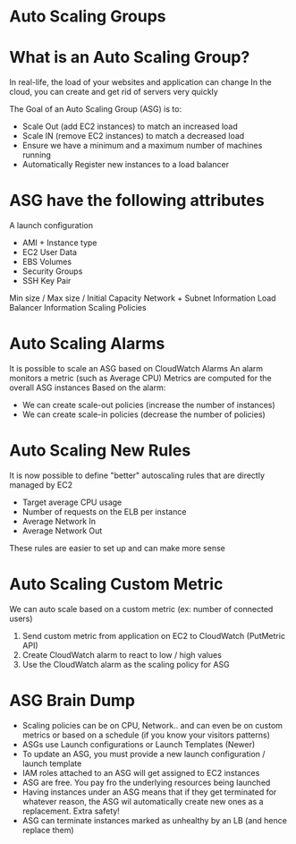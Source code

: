 # Auto Scaling Groups

# What is an Auto Scaling Group?

In real-life, the load of your websites and application can change 
In the cloud, you can create and get rid of servers very quickly

The Goal of an Auto Scaling Group (ASG) is to:
- Scale Out (add EC2 instances) to match an increased load
- Scale IN (remove EC2 instances) to match a decreased load
- Ensure we have a minimum and a maximum number of machines running
- Automatically Register new instances to a load balancer

# ASG have the following attributes

A launch configuration 
- AMI + Instance type
- EC2 User Data
- EBS Volumes
- Security Groups
- SSH Key Pair

Min size / Max size / Initial Capacity
Network + Subnet Information
Load Balancer Information
Scaling Policies

# Auto Scaling Alarms

It is possible to scale an ASG based on CloudWatch Alarms
An alarm monitors a metric (such as Average CPU)
Metrics are computed for the overall ASG instances
Based on the alarm:
- We can create scale-out policies (increase the number of instances)
- We can create scale-in policies (decrease the number of policies)

# Auto Scaling New Rules

It is now possible to define "better" autoscaling rules that are directly managed by EC2
- Target average CPU usage
- Number of requests on the ELB per instance
- Average Network In
- Average Network Out

These rules are easier to set up and can make more sense

# Auto Scaling Custom Metric

We can auto scale based on a custom metric (ex: number of connected users)
1. Send custom metric from application on EC2 to CloudWatch (PutMetric API)
2. Create CloudWatch alarm to react to low / high values
3. Use the CloudWatch alarm as the scaling policy for ASG

# ASG Brain Dump

- Scaling policies can be on CPU, Network.. and can even be on custom metrics or based on a schedule (if you know your visitors patterns)
- ASGs use Launch configurations or Launch Templates (Newer)
- To update an ASG, you must provide a new launch configuration / launch template
- IAM roles attached to an ASG will get assigned to EC2 instances
- ASG are free. You pay fro the underlying resources being launched 
- Having instances under an ASG means that if they get terminated for whatever reason, the ASG wil automatically create new ones as a replacement. Extra safety!
- ASG can terminate instances marked as unhealthy by an LB (and hence replace them) 
